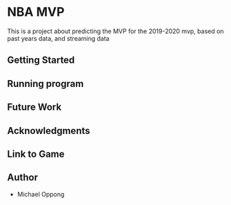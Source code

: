 # NBA MVP
This is a project about predicting the MVP for the 2019-2020 mvp, based on past years data, and streaming data


## Getting Started


## Running program

## Future Work


## Acknowledgments


## Link to Game


## Author
* Michael Oppong

